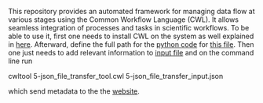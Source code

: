 This repository provides an automated framework for managing data flow at various stages using the Common Workflow Language (CWL). It allows seamless integration of processes and tasks in scientific workflows.
To be able to use it, first one needs to install CWL on the system as well explained in [here](https://github.com/mafshari64/common_workflow_language/blob/main/how%20to%20install%20Common%20Workflow%20Language_cwl.txt).
Afterward, define the full path for the [python code](https://github.com/mafshari64/common_workflow_language/blob/main/5-json_file_transfer.py) for [this file](https://github.com/mafshari64/common_workflow_language/blob/main/5-json_file_transfer_tool.cwl).
Then one just needs to add relevant information to [input file](https://github.com/mafshari64/common_workflow_language/blob/main/5-json_file_transfer_input.json) and on the command line run 

cwltool 5-json_file_transfer_tool.cwl 5-json_file_transfer_input.json

which send metadata to the the [website](https://fwksimulationlogger.fz-rossendorf.de/login ).
